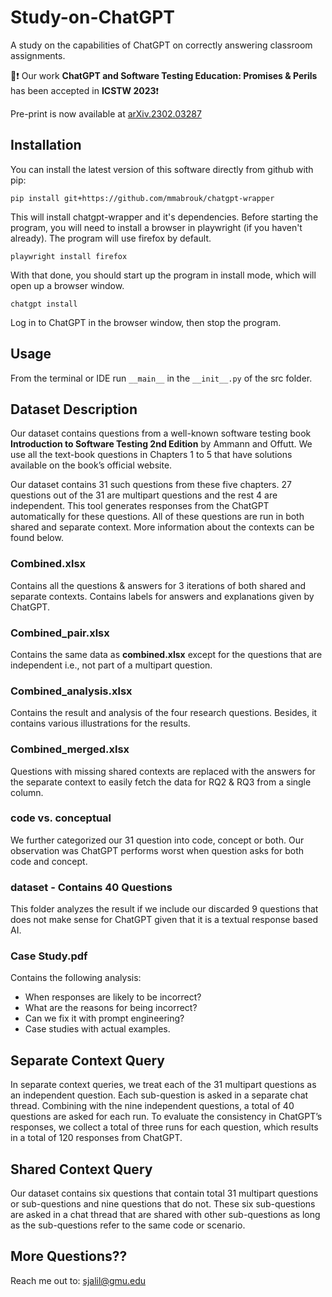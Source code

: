 # Study-on-ChatGPT

A study on the capabilities of ChatGPT on correctly answering classroom assignments.

:memo::exclamation: Our work **ChatGPT and Software Testing Education: Promises & Perils** has been accepted in **ICSTW 2023**:exclamation:

Pre-print is now available at [arXiv.2302.03287](https://arxiv.org/abs/2302.03287)

## Installation

You can install the latest version of this software directly from github with pip:

```pip install git+https://github.com/mmabrouk/chatgpt-wrapper```

This will install chatgpt-wrapper and it's dependencies. Before starting the program, you will need to install a browser
in playwright (if you haven't already). The program will use firefox by default.

```playwright install firefox```

With that done, you should start up the program in install mode, which will open up a browser window.

```chatgpt install```

Log in to ChatGPT in the browser window, then stop the program.

## Usage

From the terminal or IDE run ```__main__``` in the ```__init__.py``` of the src folder.


## Dataset Description
Our dataset contains questions from a well-known software testing book **Introduction to Software Testing 2nd Edition** by Ammann and Offutt. 
We use all the text-book questions in Chapters 1 to 5 that have solutions available on the book’s official website. 

Our dataset contains 31 such questions from these five chapters. 27 questions out of the 31 are multipart questions and the rest 4 are independent.
This tool generates responses from the ChatGPT automatically for these questions. All of these questions are run in both shared and separate context.
More information about the contexts can be found below.

### Combined.xlsx
Contains all the questions & answers for 3 iterations of both shared and separate contexts. Contains labels for answers and explanations given by ChatGPT.

### Combined_pair.xlsx
Contains the same data as **combined.xlsx** except for the questions that are independent i.e., not part of a multipart question.

### Combined_analysis.xlsx
Contains the result and analysis of the four research questions. Besides, it contains various illustrations for the results.

### Combined_merged.xlsx
Questions with missing shared contexts are replaced with the answers for the separate context to easily fetch the data for 
RQ2 & RQ3 from a single column.

### code vs. conceptual
We further categorized our 31 question into code, concept or both. Our observation was ChatGPT performs worst when question asks for both code and concept.

### dataset - Contains 40 Questions
This folder analyzes the result if we include our discarded 9 questions that does not make sense for ChatGPT given that it is a textual response based AI.

### Case Study.pdf
Contains the following analysis:
- When responses are likely to be incorrect?
- What are the reasons for being incorrect?
- Can we fix it with prompt engineering?
- Case studies with actual examples.


## Separate Context Query
In separate context queries, we treat each of the 31 multipart questions as an independent question.
Each sub-question is asked in a separate chat thread.
Combining with the nine independent questions, a total of 40 questions are asked for each run. To evaluate the consistency in
ChatGPT’s responses, we collect a total of three runs for each question, which results in a total of 120 responses from ChatGPT.

## Shared Context Query
Our dataset contains six questions that contain total 31 multipart questions or sub-questions and nine questions that do not. 
These six sub-questions are asked in a chat thread that are shared with other sub-questions as long as the sub-questions 
refer to the same code or scenario. 


## More Questions??
Reach me out to: [sjalil@gmu.edu](mailto:sjalil@gmu.edu)
